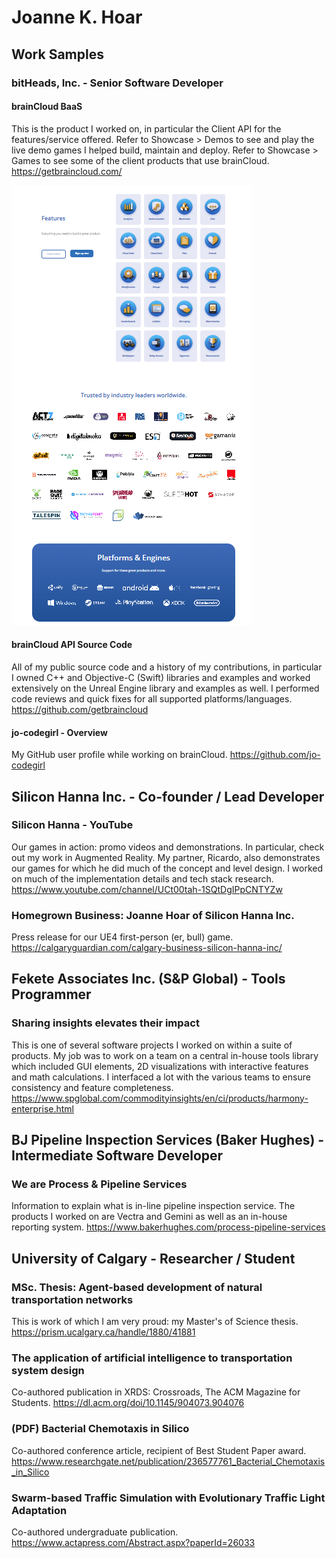 # Joanne K. Hoar

## Work Samples

### bitHeads, Inc. - Senior Software Developer
#### brainCloud BaaS
This is the product I worked on, in particular the Client API for the features/service offered. Refer to Showcase > Demos to see and play the live demo games I helped build, maintain and deploy. Refer to Showcase > Games to see some of the client products that use brainCloud.
https://getbraincloud.com/

![brainCloud features](braincloud-features.png)

#### brainCloud API Source Code

All of my public source code and a history of my contributions, in particular I owned C++ and Objective-C (Swift) libraries and examples and worked extensively on the Unreal Engine library and examples as well. I performed code reviews and quick fixes for all supported platforms/languages.
https://github.com/getbraincloud

#### jo-codegirl - Overview
My GitHub user profile while working on brainCloud.
https://github.com/jo-codegirl

## Silicon Hanna Inc. - Co-founder / Lead Developer
### Silicon Hanna - YouTube
Our games in action: promo videos and demonstrations. In particular, check out my work in Augmented Reality. My partner, Ricardo, also demonstrates our games for which he did much of the concept and level design. I worked on much of the implementation details and tech stack research.
https://www.youtube.com/channel/UCt00tah-1SQtDgIPpCNTYZw
### Homegrown Business: Joanne Hoar of Silicon Hanna Inc.
Press release for our UE4 first-person (er, bull) game.
https://calgaryguardian.com/calgary-business-silicon-hanna-inc/

## Fekete Associates Inc. (S&P Global) - Tools Programmer
### Sharing insights elevates their impact
This is one of several software projects I worked on within a suite of products. My job was to work on a team on a central in-house tools library which included GUI elements, 2D visualizations with interactive features and math calculations. I interfaced a lot with the various teams to ensure consistency and feature completeness.
https://www.spglobal.com/commodityinsights/en/ci/products/harmony-enterprise.html

## BJ Pipeline Inspection Services (Baker Hughes) - Intermediate Software Developer
### We are Process & Pipeline Services
Information to explain what is in-line pipeline inspection service. The products I worked on are Vectra and Gemini as well as an in-house reporting system.
https://www.bakerhughes.com/process-pipeline-services

## University of Calgary - Researcher / Student
### MSc. Thesis: Agent-based development of natural transportation networks
This is work of which I am very proud: my Master's of Science thesis.
https://prism.ucalgary.ca/handle/1880/41881
### The application of artificial intelligence to transportation system design
Co-authored publication in XRDS: Crossroads, The ACM Magazine for Students.
https://dl.acm.org/doi/10.1145/904073.904076
### (PDF) Bacterial Chemotaxis in Silico
Co-authored conference article, recipient of Best Student Paper award.
https://www.researchgate.net/publication/236577761_Bacterial_Chemotaxis_in_Silico
### Swarm-based Traffic Simulation with Evolutionary Traffic Light Adaptation
Co-authored undergraduate publication.
https://www.actapress.com/Abstract.aspx?paperId=26033



